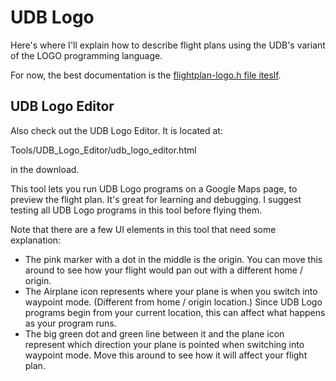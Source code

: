 # UDB Logo

Here's where I'll explain how to describe flight plans using the UDB's variant of the LOGO programming language.

For now, the best documentation is the [flightplan-logo.h file iteslf](http://code.google.com/p/gentlenav/source/browse/trunk/MatrixPilot/flightplan-logo.h).


## UDB Logo Editor

Also check out the UDB Logo Editor.  It is located at:

Tools/UDB\_Logo\_Editor/udb\_logo\_editor.html

in the download.

This tool lets you run UDB Logo programs on a Google Maps page, to preview  the flight plan.  It's great for learning and debugging.  I suggest testing all UDB Logo programs in this tool before flying them.

Note that there are a few UI elements in this tool that need some explanation:

  * The pink marker with a dot in the middle is the origin.  You can move this around to see how your flight would pan out with a different home / origin.
  * The Airplane icon represents where your plane is when you switch into waypoint mode.  (Different from home / origin location.)  Since UDB Logo programs begin from your current location, this can affect what happens as your program runs.
  * The big green dot and green line between it and the plane icon represent which direction your plane is pointed when switching into waypoint mode.  Move this around to see how it will affect your flight plan.